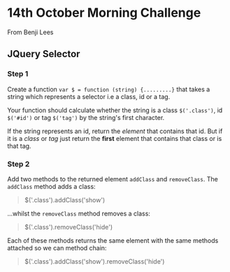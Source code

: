# 14th October Morning Challenge

From Benji Lees

## JQuery Selector

### Step 1
Create a function ```var $ = function (string) {.........}``` that takes a string which represents a selector i.e a class, id or a tag.  

Your function should calculate whether the string is a class ```$('.class')```, id ```$('#id')``` or tag ```$('tag')``` by the string's first character.  

If the string represents an id, return the _element_ that contains that id. But if it is a _class_ or _tag_ just return the __first__ element that contains that class or is that tag.

### Step 2
Add two methods to the returned element ```addClass``` and ```removeClass```. The ```addClass``` method adds a class:

> $('.class').addClass('show')

...whilst the ```removeClass``` method removes a class:

> $('.class').removeClass('hide')

Each of these methods returns the same element with the same methods attached so we can method chain:

> $('.class').addClass('show').removeClass('hide')
